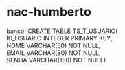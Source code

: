 # nac-humberto

banco:
CREATE TABLE TS_T_USUARIO(<br/>
ID_USUARIO INTEGER PRIMARY KEY,<br/>
NOME VARCHAR(50) NOT NULL,<br/>
EMAIL VARCHAR(80) NOT NULL,<br/>
SENHA VARCHAR(150) NOT NULL)<br/>

